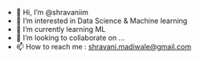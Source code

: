 - 👋 Hi, I’m @shravaniim
- 👀 I’m interested in Data Science & Machine learning
- 🌱 I’m currently learning ML
- 💞️ I’m looking to collaborate on ...
- 📫 How to reach me : shravani.madiwale@gmail.com


<!---
shravaniim/shravaniim is a ✨ special ✨ repository because its `README.md` (this file) appears on your GitHub profile.
You can click the Preview link to take a look at your changes.
--->
